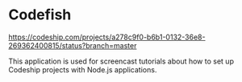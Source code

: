 Codefish
======================

https://codeship.com/projects/a278c9f0-b6b1-0132-36e8-269362400815/status?branch=master

This application is used for screencast tutorials about how to set up Codeship projects with Node.js applications.
